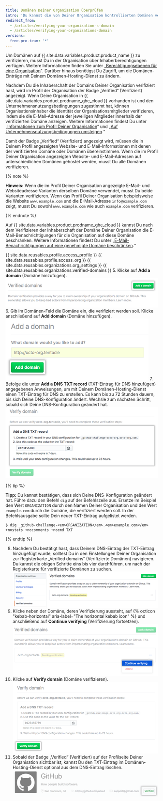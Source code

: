 ```yaml
---
title: Domänen Deiner Organisation überprüfen
intro: 'Du kannst die von Deiner Organisation kontrollierten Domänen verifizieren, um die Identität Deiner Organisation auf {{ site.data.variables.product.product_name }} zu bestätigen.'
redirect_from:
  - /articles/verifying-your-organization-s-domain
  - /articles/verifying-your-organizations-domain
versions:
  free-pro-team: '*'
---
```


Um Domänen auf {{ site.data.variables.product.product_name }} zu verifizieren, musst Du in der Organisation über Inhaberberechtigungen verfügen. Weitere Informationen finden Sie unter „[Berechtigungsebenen für eine Organisation](/articles/permission-levels-for-an-organization)". Darüber hinaus benötigst Du Zugriff, um die Domänen-Einträge mit Deinem Domänen-Hosting-Dienst zu ändern.

Nachdem Du die Inhaberschaft der Domains Deiner Organisation verifiziert hast, wird im Profil der Organisation der Badge „Verified“ (Verifiziert) angezeigt. Wenn Deine Organisation in {{ site.data.variables.product.prodname_ghe_cloud }} vorhanden ist und den Unternehmensnutzungsbedingungen zugestimmt hat, können Organisationsinhaber die Identität der Organisationsmitglieder verifizieren, indem sie die E-Mail-Adresse der jeweiligen Mitglieder innerhalb der verifizierten Domäne anzeigen. Weitere Informationen findest Du unter „[Informationen zum Profil Deiner Organisation](/articles/about-your-organization-s-profile/)“ und „[Auf Unternehmensnutzungsbedingungen umsteigen](/articles/upgrading-to-the-corporate-terms-of-service).“

Damit der Badge „Verified“ (Verifiziert) angezeigt wird, müssen die in Deinem Profil angezeigten Website- und E-Mail-Informationen mit denen der verifizierten Domäne oder Domänen übereinstimmen. Wenn die im Profil Deiner Organisation angezeigten Website- und E-Mail-Adressen auf unterschiedlichen Domänen gehostet werden, musst Du alle Domänen verifizieren.

{% note %}

**Hinweis:** Wenn die im Profil Deiner Organisation angezeigte E-Mail- und Websiteadresse Varianten derselben Domäne verwendet, musst Du beide Varianten verifizieren. Wenn das Profil Deiner Organisation beispielsweise die Website `www.example.com` und die E-Mail-Adresse `info@example.com` zeigt, musst Du sowohl `www.example.com` wie auch `example.com` verifizieren.

{% endnote %}

Auf {{ site.data.variables.product.prodname_ghe_cloud }} kannst Du nach dem Verifizieren der Inhaberschaft der Domäne Deiner Organisation die E-Mail-Benachrichtigungen für die Organisation auf diese Domäne beschränken. Weitere Informationen findest Du unter „[E-Mail-Benachrichtigungen auf eine genehmigte Domäne beschränken](/articles/restricting-email-notifications-to-an-approved-domain).“

{{ site.data.reusables.profile.access_profile }}
{{ site.data.reusables.profile.access_org }}
{{ site.data.reusables.organizations.org_settings }}
{{ site.data.reusables.organizations.verified-domains }}
5. Klicke auf **Add a domain** (Domäne hinzufügen). ![Schaltfläche „Add a domain“ (Domäne hinzufügen)](/assets/images/help/organizations/add-a-domain-button.png)
6. Gib im Domänen-Feld die Domäne ein, die verifiziert werden soll. Klicke anschließend auf **Add domain** (Domäne hinzufügen). ![Feld zum Hinzufügen einer Domäne](/assets/images/help/organizations/add-domain-field.png)
7. Befolge die unter **Add a DNS TXT record** (TXT-Eintrag für DNS hinzufügen) angegebenen Anweisungen, um mit Deinem Domänen-Hosting-Dienst einen TXT-Eintrag für DNS zu erstellen. Es kann bis zu 72 Stunden dauern, bis sich Deine DNS-Konfiguration ändert. Wechsle zum nächsten Schritt, sobald sich Deine DNS-Konfiguration geändert hat. ![Anweisungen zum Erstellen eines TXT-Eintrags für DNS](/assets/images/help/organizations/create-dns-txt-record-instructions.png)

   {% tip %}

   **Tipp:** Du kannst bestätigen, dass sich Deine DNS-Konfiguration geändert hat. Führe dazu den Befehl `dig` auf der Befehlszeile aus. Ersetze im Beispiel den Wert `ORGANIZATION` durch den Namen Deiner Organisation und den Wert `example.com` durch die Domäne, die verifiziert werden soll. In der Befehlsausgabe sollte Dein neuer TXT-Eintrag aufgelistet werden.

   ```shell
   $ dig _github-challenge-<em>ORGANIZATION</em>.<em>example.com</em> +nostats +nocomments +nocmd TXT
   ```

   {% endtip %}

8. Nachdem Du bestätigt hast, dass Deinem DNS-Eintrag der TXT-Eintrag hinzugefügt wurde, solltest Du in den Einstellungen Deiner Organisation zur Registerkarte „Verified domains“ (Verifizierte Domänen) navigieren. Du kannst die obigen Schritte eins bis vier durchführen, um nach der Registerkarte für verifizierte Domänen zu suchen. ![Seite mit Einstellungen zu verifizierten Domänen mit ausstehender Domäne](/assets/images/help/organizations/pending-domain-verification.png)
9. Klicke neben der Domäne, deren Verifizierung aussteht, auf {% octicon "kebab-horizontal" aria-label="The horizontal kebab icon" %} und anschließend auf **Continue verifying** (Verifizierung fortsetzen). ![Schaltfläche „Continue verifying“ (Verifizierung fortsetzen) für Domäne](/assets/images/help/organizations/continue-verifying-domain.png)
10. Klicke auf **Verify domain** (Domäne verifizieren). ![Schaltfläche „Verify domain“ (Domäne verifizieren)](/assets/images/help/organizations/verify-domain-final-button.png)
11. Sobald der Badge „Verified“ (Verifiziert) auf der Profilseite Deiner Organisation sichtbar ist, kannst Du den TXT-Eintrag im Domänen-Hosting-Dienst optional aus dem DNS-Eintrag löschen. ![Badge „Verified“ (Verifiziert)](/assets/images/help/organizations/verified-badge.png)
